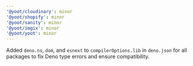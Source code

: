 ```yaml
---
'@yoot/cloudinary': minor
'@yoot/shopify': minor
'@yoot/sanity': minor
'@yoot/imgix': minor
'@yoot/yoot': minor
---
```


Added `deno.ns`, `dom`, and `esnext` to `compilerOptions.lib` in `deno.json` for all packages to fix Deno type errors and ensure compatibility.
